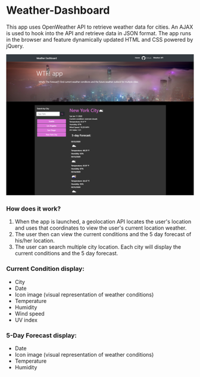 # Weather-Dashboard

This app uses OpenWeather API to retrieve weather data for cities. An AJAX is used to hook into the API and retrieve data in JSON format. The app runs in the browser and feature dynamically updated HTML and CSS powered by jQuery.

![](/image/weather.PNG)

### How does it work?

1. When the app is launched, a geolocation API locates the user's location and uses that coordinates to view the user's current location weather. 
2. The user then can view the current conditions and the 5 day forecast of his/her location.
3. The user can search multiple city location. Each city will display the current conditions and the 5 day forecast.


### Current Condition display:

* City
* Date
* Icon image (visual representation of weather conditions)
* Temperature
* Humidity
* Wind speed
* UV index

### 5-Day Forecast display:

* Date
* Icon image (visual representation of weather conditions)
* Temperature
* Humidity


